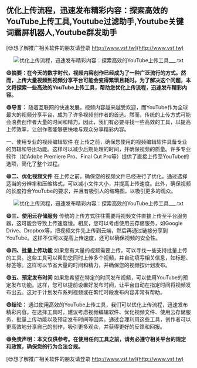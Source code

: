 ## **优化上传流程，迅速发布精彩内容：探索高效的YouTube上传工具,Youtube过滤助手,Youtube关键词霸屏机器人,Youtube群发助手**

[😍想了解推广相关软件的朋友请登录 http://www.vst.tw](http://www.vst.tw)

 <center><img src="https://vst.tw/MP4/tuiguang/png/8.png" alt="优化上传流程，迅速发布精彩内容：探索高效的YouTube上传工具___.txt"></center>

**😄摘要：在今天的数字时代，视频内容创作已经成为了一种广泛流行的方式。然而，上传大量视频到视频分享平台可能会变得繁琐且耗时。为了解决这个问题，本文将探索一些高效的YouTube上传工具，帮助您优化上传流程，迅速发布精彩内容。**

**😄导言：**
随着互联网的快速发展，视频内容越来越受欢迎，而YouTube作为全球最大的视频分享平台，成为了许多视频创作者的首选。然而，传统的上传方式可能会浪费创作者大量的时间和精力。因此，我们有必要寻找一些高效的工具，以提高上传效率，让创作者能够更快地与观众分享精彩内容。

一、使用专业的视频编辑软件
在上传之前，确保您使用的视频编辑软件具备专业的剪辑和导出功能。这样可以减少后期处理的时间，并确保视频的质量。许多专业软件（如Adobe Premiere Pro、Final Cut Pro等）提供了直接上传至YouTube的选项，简化了整个过程。

**😄二、优化视频文件**
在上传之前，确保您的视频文件已经进行了优化。通过选择适当的分辨率和压缩格式，可以减小文件大小，并提高上传速度。此外，确保视频的长度符合YouTube的要求，并且有吸引人的缩略图，以吸引更多的观众。

 <center><img src="https://vst.tw/MP4/tuiguang/png/8.png" alt="优化上传流程，迅速发布精彩内容：探索高效的YouTube上传工具___.txt"></center>

**😄三、使用云存储服务**
传统的上传方式往往需要将视频文件直接上传至平台服务器，这可能会导致上传速度慢。相反，您可以考虑使用云存储服务，如Google Drive、Dropbox等，把视频文件先上传到云端，然后再通过链接分享到YouTube。这样不仅可以提高上传速度，还可以确保视频的安全性。

**😄四、批量上传功能**
如果您有大量的视频需要上传，可以寻找一些支持批量上传的工具。这些工具可以帮助您同时上传多个视频，并自动填写相关信息，如标题、标签等。这样可以节省大量的时间和精力，并确保您的视频按计划发布。

**😄五、预定发布时间**
如果您希望在特定的时间发布视频，可以使用YouTube的预定发布功能。这样，您可以提前设置好发布时间，让平台自动在指定时间将视频发布出去。这对于计划发布系列视频或在繁忙时段发布内容非常有帮助。

**😄结论：**
通过使用高效的YouTube上传工具，我们可以优化上传流程，迅速发布精彩内容。在选择工具时，建议考虑视频编辑软件、优化视频文件、使用云存储服务、批量上传功能以及预定发布时间等因素。通过合理利用这些工具，创作者可以更高效地分享自己的创作，吸引更多观众，并获得更好的反馈和回报。

**😄免责声明：本文仅供参考。在使用任何工具之前，请务必遵守相关平台的规定和政策，确保您的行为合法合规。**

[😍想了解推广相关软件的朋友请登录 http://www.vst.tw](http://www.vst.tw)



